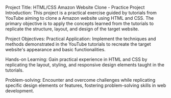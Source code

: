 Project Title: HTML/CSS Amazon Website Clone - Practice Project
Introduction:
This project is a practical exercise guided by tutorials from YouTube aiming to clone a Amazon website using HTML and CSS. The primary objective is to apply the concepts learned from the tutorials to replicate the structure, layout, and design of the target website.

Project Objectives:
Practical Application: Implement the techniques and methods demonstrated in the YouTube tutorials to recreate the target website's appearance and basic functionalities.

Hands-on Learning: Gain practical experience in HTML and CSS by replicating the layout, styling, and responsive design elements taught in the tutorials.

Problem-solving: Encounter and overcome challenges while replicating specific design elements or features, fostering problem-solving skills in web development.
